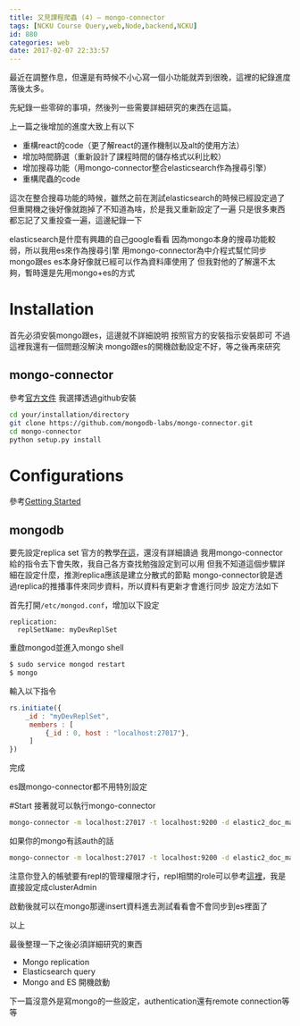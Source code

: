 ```yaml
---
title: 又見課程爬蟲 (4) – mongo-connector
tags: [NCKU Course Query,web,Node,backend,NCKU]
id: 880
categories: web
date: 2017-02-07 22:33:57
---
```


最近在調整作息，但還是有時候不小心寫一個小功能就弄到很晚，這裡的紀錄進度落後太多。

先紀錄一些零碎的事項，然後列一些需要詳細研究的東西在這篇。

上一篇之後增加的進度大致上有以下
- 重構react的code（更了解react的運作機制以及alt的使用方法）
- 增加時間篩選（重新設計了課程時間的儲存格式以利比較）
- 增加搜尋功能（用mongo-connector整合elasticsearch作為搜尋引擎）
- 重構爬蟲的code

這次在整合搜尋功能的時候，雖然之前在測試elasticsearch的時候已經設定過了
但重開機之後好像就跑掉了不知道為啥，於是我又重新設定了一遍
只是很多東西都忘記了又重投查一遍，這邊紀錄一下

elasticsearch是什麼有興趣的自己google看看
因為mongo本身的搜尋功能較弱，所以我用es來作為搜尋引擎
用mongo-connector為中介程式幫忙同步mongo跟es
es本身好像就已經可以作為資料庫使用了
但我對他的了解還不太夠，暫時還是先用mongo+es的方式

# Installation

首先必須安裝mongo跟es，這邊就不詳細說明
按照官方的安裝指示安裝即可
不過這裡我還有一個問題沒解決
mongo跟es的開機啟動設定不好，等之後再來研究

## mongo-connector

參考[官方文件](https://github.com/mongodb-labs/mongo-connector/wiki/Installation)
我選擇透過github安裝

```bash
cd your/installation/directory
git clone https://github.com/mongodb-labs/mongo-connector.git
cd mongo-connector
python setup.py install
```

# Configurations

參考[Getting Started](https://github.com/mongodb-labs/mongo-connector/wiki/Getting-Started)

## mongodb

要先設定replica set
官方的教學[在這](https://docs.mongodb.com/manual/tutorial/deploy-replicaset/)，還沒有詳細讀過
我用mongo-connector給的指令去下會失敗，我自己各方查找勉強設定到可以用
但我不知道這個步驟詳細在設定什麼，推測replica應該是建立分散式的節點
mongo-connector貌是透過replica的推播事件來同步資料，所以資料有更新才會進行同步
設定方法如下

首先打開`/etc/mongod.conf`，增加以下設定

```text
replication:
  replSetName: myDevReplSet
```

重啟mongod並進入mongo shell

```bash
$ sudo service mongod restart
$ mongo
```

輸入以下指令

```javascript
rs.initiate({
    _id : "myDevReplSet",
     members : [
         {_id : 0, host : "localhost:27017"},
     ]
})
```

完成

es跟mongo-connector都不用特別設定

#Start
接著就可以執行mongo-connector

```bash
mongo-connector -m localhost:27017 -t localhost:9200 -d elastic2_doc_manage
```

如果你的mongo有該auth的話

```bash
mongo-connector -m localhost:27017 -t localhost:9200 -d elastic2_doc_manager --admin-username <username> --password <password>;
```

注意你登入的帳號要有repl的管理權限才行，repl相關的role可以參考[這裡](https://docs.mongodb.com/manual/reference/built-in-roles/#cluster-administration-roles)，我是直接設定成clusterAdmin

啟動後就可以在mongo那邊insert資料進去測試看看會不會同步到es裡面了

以上

最後整理一下之後必須詳細研究的東西
- Mongo replication
- Elasticsearch query
- Mongo and ES 開機啟動

下一篇沒意外是寫mongo的一些設定，authentication還有remote connection等等